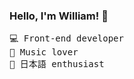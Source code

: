 ### Hello, I'm William! 👋

<samp>
💻 Front-end developer<br/> 
🎵 Music lover  <br/>
🎎 日本語 enthusiast 
</samp>
